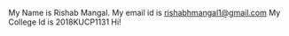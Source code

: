 My Name is Rishab Mangal.
My email id is rishabhmangal1@gmail.com
My College Id is 2018KUCP1131
Hi!
